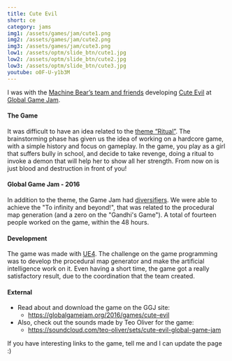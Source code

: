 ```yaml
---
title: Cute Evil
short: ce
category: jams
img1: /assets/games/jam/cute1.png
img2: /assets/games/jam/cute2.png
img3: /assets/games/jam/cute3.png
low1: /assets/optm/slide_btn/cute1.jpg
low2: /assets/optm/slide_btn/cute2.jpg
low3: /assets/optm/slide_btn/cute3.jpg
youtube: o0F-U-y1b3M
---
```


I was with the [Machine Bear’s team and friends](https://globalgamejam.org/2016/jam-sites/machine-bear-jam) developing [Cute Evil](https://globalgamejam.org/2016/games/cute-evil) at [Global Game Jam](https://globalgamejam.org/news/ggj-2016-one-month-away).

#### The Game

It was difficult to have an idea related to the [theme “Ritual”](https://globalgamejam.org/news/and-ggj16-theme). The brainstorming phase has given us the idea of working on a hardcore game, with a simple history and focus on gameplay. In the game, you play as a girl that suffers bully in school, and decide to take revenge, doing a ritual to invoke a demon that will help her to show all her strength. From now on is just blood and destruction in front of you!

#### Global Game Jam - 2016

In addition to the theme, the Game Jam had [diversifiers](https://globalgamejam.org/news/ggj16-diversifiers-are). We were able to achieve the "To infinity and beyond!", that was related to the procedural map generation (and a zero on the "Gandhi's Game"). A total of fourteen people worked on the game, within the 48 hours.

#### Development

The game was made with [UE4](https://www.unrealengine.com). The challenge on the game programming was to develop the procedural map generator and make the artificial intelligence work on it. Even having a short time, the game got a really satisfactory result, due to the coordination that the team created.

#### External

- Read about and download the game on the GGJ site:
	- <https://globalgamejam.org/2016/games/cute-evil>
- Also, check out the sounds made by Teo Oliver for the game:
	- <https://soundcloud.com/teo-oliver/sets/cute-evil-global-game-jam>

If you have interesting links to the game, tell me and I can update the page :)